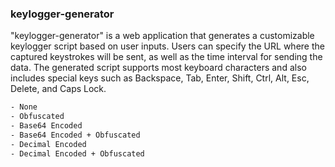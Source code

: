 ### keylogger-generator

"keylogger-generator" is a web application that generates a customizable keylogger script based on user inputs. Users can specify the URL where the captured keystrokes will be sent, as well as the time interval for sending the data. The generated script supports most keyboard characters and also includes special keys such as Backspace, Tab, Enter, Shift, Ctrl, Alt, Esc, Delete, and Caps Lock.


```sh
- None
- Obfuscated
- Base64 Encoded
- Base64 Encoded + Obfuscated
- Decimal Encoded
- Decimal Encoded + Obfuscated



```

